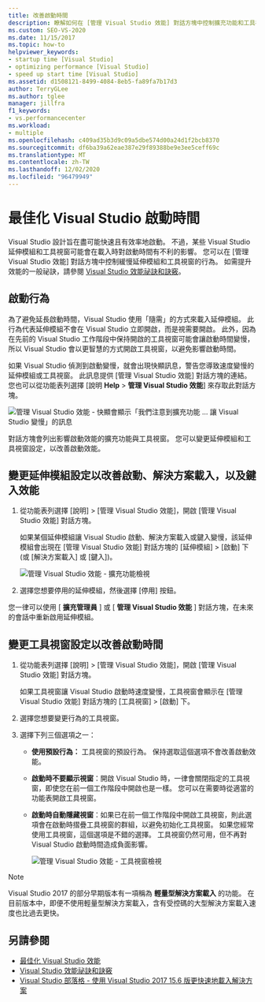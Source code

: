 ```yaml
---
title: 改善啟動時間
description: 瞭解如何在 [管理 Visual Studio 效能] 對話方塊中控制擴充功能和工具視窗的設定，以改善 Visual Studio 的啟動時間。
ms.custom: SEO-VS-2020
ms.date: 11/15/2017
ms.topic: how-to
helpviewer_keywords:
- startup time [Visual Studio]
- optimizing performance [Visual Studio]
- speed up start time [Visual Studio]
ms.assetid: d1508121-8499-4084-8eb5-fa89fa7b17d3
author: TerryGLee
ms.author: tglee
manager: jillfra
f1_keywords:
- vs.performancecenter
ms.workload:
- multiple
ms.openlocfilehash: c409ad35b3d9c09a5dbe574d00a24d1f2bcb8370
ms.sourcegitcommit: df6ba39a62eae387e29f89388be9e3ee5ceff69c
ms.translationtype: MT
ms.contentlocale: zh-TW
ms.lasthandoff: 12/02/2020
ms.locfileid: "96479949"
---
```

# <a name="optimize-visual-studio-startup-time"></a>最佳化 Visual Studio 啟動時間

Visual Studio 設計旨在盡可能快速且有效率地啟動。 不過，某些 Visual Studio 延伸模組和工具視窗可能會在載入時對啟動時間有不利的影響。 您可以在 [管理 Visual Studio 效能] 對話方塊中控制緩慢延伸模組和工具視窗的行為。 如需提升效能的一般祕訣，請參閱 [Visual Studio 效能祕訣和訣竅](../ide/visual-studio-performance-tips-and-tricks.md)。

## <a name="startup-behavior"></a>啟動行為

為了避免延長啟動時間，Visual Studio 使用「隨需」的方式來載入延伸模組。 此行為代表延伸模組不會在 Visual Studio 立即開啟，而是視需要開啟。 此外，因為在先前的 Visual Studio 工作階段中保持開啟的工具視窗可能會讓啟動時間變慢，所以 Visual Studio 會以更智慧的方式開啟工具視窗，以避免影響啟動時間。

如果 Visual Studio 偵測到啟動變慢，就會出現快顯訊息，警告您導致速度變慢的延伸模組或工具視窗。 此訊息提供 [管理 Visual Studio 效能] 對話方塊的連結。 您也可以從功能表列選擇 [說明 **Help**  >  **管理 Visual Studio 效能**] 來存取此對話方塊。

![管理 Visual Studio 效能 - 快顯會顯示「我們注意到擴充功能 ... 讓 Visual Studio 變慢」的訊息](../ide/media/vside_perfdialog_popup.png)

對話方塊會列出影響啟動效能的擴充功能與工具視窗。 您可以變更延伸模組和工具視窗設定，以改善啟動效能。

## <a name="to-change-extension-settings-to-improve-startup-solution-load-and-typing-performance"></a><a name="extensions" />變更延伸模組設定以改善啟動、解決方案載入，以及鍵入效能

1. 從功能表列選擇 [說明] > [管理 Visual Studio 效能]，開啟 [管理 Visual Studio 效能] 對話方塊。

    如果某個延伸模組讓 Visual Studio 啟動、解決方案載入或鍵入變慢，該延伸模組會出現在 [管理 Visual Studio 效能] 對話方塊的 [延伸模組] > [啟動] 下 (或 [解決方案載入] 或 [鍵入])。

    ![管理 Visual Studio 效能 - 擴充功能檢視](../ide/media/vside_perfdialog_extensions.png)

2. 選擇您想要停用的延伸模組，然後選擇 [停用] 按鈕。

您一律可以使用 [ **擴充管理員** ] 或 [ **管理 Visual Studio 效能** ] 對話方塊，在未來的會話中重新啟用延伸模組。

## <a name="to-change-tool-window-settings-to-improve-startup-time"></a><a name="tool-windows" />變更工具視窗設定以改善啟動時間

1. 從功能表列選擇 [說明] > [管理 Visual Studio 效能]，開啟 [管理 Visual Studio 效能] 對話方塊。

    如果工具視窗讓 Visual Studio 啟動時速度變慢，工具視窗會顯示在 [管理 Visual Studio 效能] 對話方塊的 [工具視窗] > [啟動] 下。

2. 選擇您想要變更行為的工具視窗。

3. 選擇下列三個選項之一：

   - **使用預設行為：** 工具視窗的預設行為。 保持選取這個選項不會改善啟動效能。

   - **啟動時不要顯示視窗**：開啟 Visual Studio 時，一律會關閉指定的工具視窗，即使您在前一個工作階段中開啟也是一樣。 您可以在需要時從適當的功能表開啟工具視窗。

   - **啟動時自動隱藏視窗**：如果已在前一個工作階段中開啟工具視窗，則此選項會在啟動時摺疊工具視窗的群組，以避免初始化工具視窗。 如果您經常使用工具視窗，這個選項是不錯的選擇。 工具視窗仍然可用，但不再對 Visual Studio 啟動時間造成負面影響。

     ![管理 Visual Studio 效能 - 工具視窗檢視](../ide/media/vside_perfdialog_toolwindows.png)

> [!NOTE]
> Visual Studio 2017 的部分早期版本有一項稱為 **輕量型解決方案載入** 的功能。 在目前版本中，即便不使用輕量型解決方案載入，含有受控碼的大型解決方案載入速度也比過去更快。

## <a name="see-also"></a>另請參閱

- [最佳化 Visual Studio 效能](../ide/optimize-visual-studio-performance.md)
- [Visual Studio 效能祕訣和訣竅](../ide/visual-studio-performance-tips-and-tricks.md)
- [Visual Studio 部落格 - 使用 Visual Studio 2017 15.6 版更快速地載入解決方案](https://devblogs.microsoft.com/visualstudio/load-solutions-faster-with-visual-studio-2017-version-15-6/)
